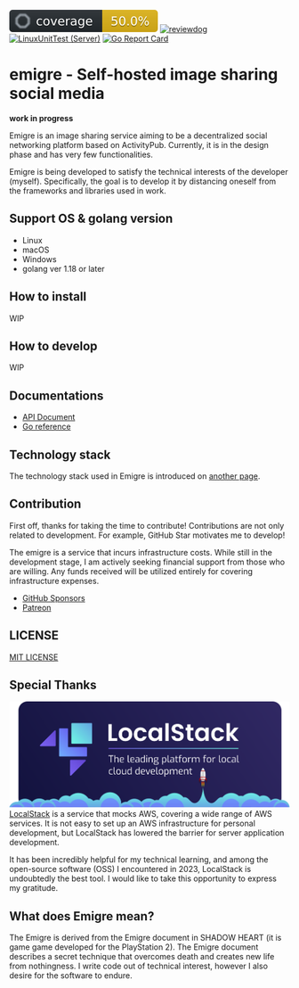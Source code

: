 ![Coverage (Server)](https://raw.githubusercontent.com/nao1215/octocovs-central-repo/main/badges/nao1215/emigre/coverage.svg)
[![reviewdog](https://github.com/nao1215/emigre/server/actions/workflows/reviewdog.yml/badge.svg)](https://github.com/nao1215/emigre/server/actions/workflows/reviewdog.yml)
[![LinuxUnitTest (Server)](https://github.com/nao1215/emigre/server/actions/workflows/linux_test.yml/badge.svg)](https://github.com/nao1215/emigre/server/actions/workflows/linux_test.yml)
[![Go Report Card](https://goreportcard.com/badge/github.com/nao1215/emigre)](https://goreportcard.com/report/github.com/nao1215/emigre)

# emigre - Self-hosted image sharing social media
**work in progress**  
  
Emigre is an image sharing service aiming to be a decentralized social networking platform based on ActivityPub. Currently, it is in the design phase and has very few functionalities.   

Emigre is being developed to satisfy the technical interests of the developer (myself). Specifically, the goal is to develop it by distancing oneself from the frameworks and libraries used in work.

## Support OS & golang version
- Linux 
- macOS
- Windows
- golang ver 1.18 or later

## How to install
WIP

## How to develop
WIP

## Documentations
- [API Document](https://nao1215.github.io/emigre/index.html)
- [Go reference](https://pkg.go.dev/github.com/nao1215/emigre)

## Technology stack
The technology stack used in Emigre is introduced on [another page](./docs/technology_stack.md).


## Contribution
First off, thanks for taking the time to contribute! Contributions are not only related to development. For example, GitHub Star motivates me to develop! 
  
The emigre is a service that incurs infrastructure costs. While still in the development stage, I am actively seeking financial support from those who are willing. Any funds received will be utilized entirely for covering infrastructure expenses.
- [GitHub Sponsors](https://github.com/sponsors/nao1215)
- [Patreon](https://www.patreon.com/emigre680)

## LICENSE
[MIT LICENSE](./LICENSE)

## Special Thanks
![localstack](./docs/images/localstack-readme-banner.svg)
[LocalStack](https://localstack.cloud/) is a service that mocks AWS, covering a wide range of AWS services. It is not easy to set up an AWS infrastructure for personal development, but LocalStack has lowered the barrier for server application development.   

It has been incredibly helpful for my technical learning, and among the open-source software (OSS) I encountered in 2023, LocalStack is undoubtedly the best tool. I would like to take this opportunity to express my gratitude.

## What does Emigre mean?
The Emigre is derived from the Emigre document in SHADOW HEART (it is game game developed for the PlayStation 2). The Emigre document describes a secret technique that overcomes death and creates new life from nothingness. I write code out of technical interest, however I also desire for the software to endure.